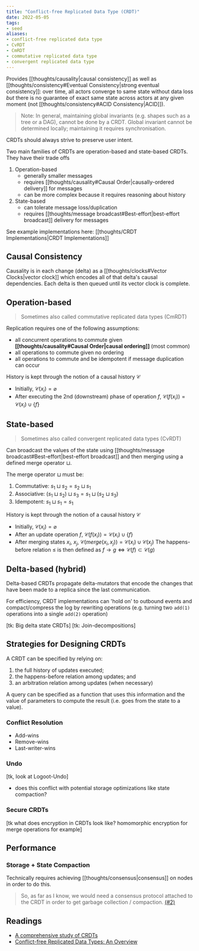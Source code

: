 ```yaml
---
title: "Conflict-free Replicated Data Type (CRDT)"
date: 2022-05-05
tags:
- seed
aliases:
- conflict-free replicated data type
- CvRDT
- CmRDT
- commutative replicated data type
- convergent replicated data type
---
```


Provides [[thoughts/causality|causal consistency]] as well as [[thoughts/consistency#Eventual Consistency|strong eventual consistency]]: over time, all actors converge to same state without data loss *but* there is no guarantee of exact same state across actors at any given moment (not [[thoughts/consistency#ACID Consistency|ACID]]).

> Note: In general, maintaining global invariants (e.g. shapes such as a tree or a DAG), cannot be done by a CRDT. Global invariant cannot be determined locally; maintaining it requires synchronisation.

CRDTs should always strive to preserve user intent.

Two main families of CRDTs are operation-based and state-based CRDTs. They have their trade offs
1. Operation-based
	- generally smaller messages
	- requires [[thoughts/causality#Causal Order|causally-ordered delivery]] for messages
	- can be more complex because it requires reasoning about history
2. State-based
	- can tolerate message loss/duplication 
	- requires [[thoughts/message broadcast#Best-effort|best-effort broadcast]] delivery for messages

See example implementations here: [[thoughts/CRDT Implementations|CRDT Implementations]]

## Causal Consistency
Causality is in each change (delta) as a [[thoughts/clocks#Vector Clocks|vector clock]] which encodes all of that delta's causal dependencies. Each delta is then queued until its vector clock is complete.

## Operation-based
> Sometimes also called commutative replicated data types (CmRDT)

Replication requires one of the following assumptions:
- all concurrent operations to commute given **[[thoughts/causality#Causal Order|causal ordering]]** (most common)
- all operations to commute given no ordering
- all operations to commute and be idempotent if message duplication can occur

History is kept through the notion of a causal history $\mathcal{C}$
- Initially, $\mathcal{C}(x_i) = \varnothing$
- After executing the 2nd (downstream) phase of operation $f$, $\mathcal{C}(f(x_i)) = \mathcal{C}(x_i) \cup \{ f \}$

## State-based
> Sometimes also called convergent replicated data types (CvRDT)

Can broadcast the values of the state using [[thoughts/message broadcast#Best-effort|best-effort broadcast]] and then merging using a defined merge operator $\sqcup$.

The merge operator $\sqcup$ must be:
1. Commutative: $s_1 \sqcup s_2 = s_2 \sqcup s_1$
2. Associative: $(s_1 \sqcup s_2) \sqcup s_3 = s_1 \sqcup (s_2 \sqcup s_3)$
3. Idempotent: $s_1 \sqcup s_1 = s_1$

History is kept through the notion of a causal history $\mathcal{C}$
- Initially, $\mathcal{C}(x_i) = \varnothing$
- After an update operation $f$, $\mathcal{C}(f(x_i)) = \mathcal{C}(x_i) \cup \{ f \}$
- After merging states $x_i$, $x_j$, $\mathcal{C}(merge(x_i, x_j)) = \mathcal{C}(x_i) \cup \mathcal{C}(x_j)$
The happens-before relation $\leq$ is then defined as $f \rightarrow g \iff \mathcal{C}(f) \subset \mathcal{C}(g)$

## Delta-based (hybrid)
Delta-based CRDTs propagate delta-mutators that encode the changes that have been made to a replica since the last communication.

For efficiency, CRDT implementations can 'hold on' to outbound events and compact/compress the log by rewriting operations (e.g. turning two `add(1)` operations into a single `add(2)` operation)

[tk: Big delta state CRDTs]
[tk: Join-decompositions]

## Strategies for Designing CRDTs
A CRDT can be specified by relying on:
1. the full history of updates executed;
2. the happens-before relation among updates; and
3. an arbitration relation among updates (when necessary)

A query can be specified as a function that uses this information and the value of parameters to compute the result (i.e. goes from the state to a value).

### Conflict Resolution
- Add-wins
- Remove-wins
- Last-writer-wins

### Undo
[tk, look at Logoot-Undo]
- does this conflict with potential storage optimizations like state compaction?

### Secure CRDTs
[tk what does encryption in CRDTs look like? homomorphic encryption for merge operations for example]

## Performance
### Storage + State Compaction
Technically requires achieving [[thoughts/consensus|consensus]] on nodes in order to do this.

> So, as far as I know, we would need a consensus protocol attached to the CRDT in order to get garbage collection / compaction. [(#2)](https://github.com/ipfs-inactive/dynamic-data-and-capabilities/issues/2)

## Readings
- [A comprehensive study of CRDTs](https://hal.inria.fr/inria-00555588/document) 
- [Conflict-free Replicated Data Types: An Overview](https://arxiv.org/pdf/1806.10254.pdf)